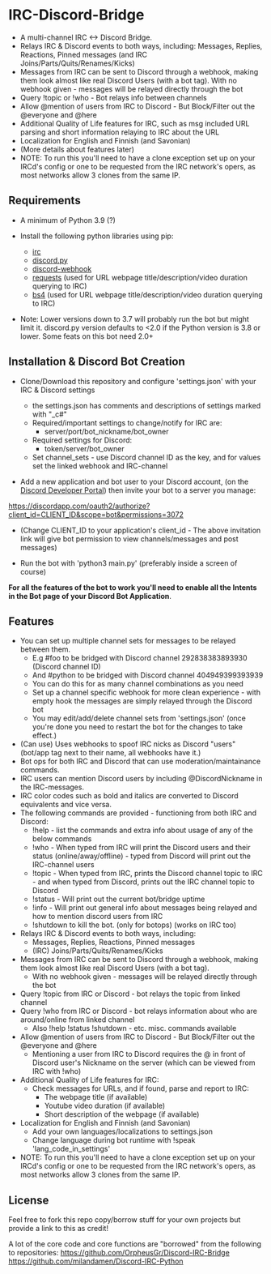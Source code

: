# IRC-Discord-Bridge
- A multi-channel IRC <-> Discord Bridge. 
- Relays IRC & Discord events to both ways, including: Messages, Replies, Reactions, Pinned messages (and IRC Joins/Parts/Quits/Renames/Kicks)
- Messages from IRC can be sent to Discord through a webhook, making them look almost like real Discord Users (with a bot tag). With no webhook given - messages will be relayed directly through the bot
- Query !topic or !who - Bot relays info between channels
- Allow @mention of users from IRC to Discord - But Block/Filter out the @everyone and @here
- Additional Quality of Life features for IRC, such as msg included URL parsing and short information relaying to IRC about the URL
- Localization for English and Finnish (and Savonian)
- (More details about features later)
- NOTE: To run this you'll need to have a clone exception set up on your IRCd's config or one to be requested from the IRC network's opers, as most networks allow 3 clones from the same IP. 

## Requirements
- A minimum of Python 3.9 (?) 
- Install the following python libraries using pip:

  - [irc](https://pypi.org/project/irc/)
  - [discord.py](https://pypi.org/project/discord.py/)
  - [discord-webhook](https://pypi.org/project/discord-webhook/)
  - [requests](https://pypi.org/project/requests/) (used for URL webpage title/description/video duration querying to IRC)
  - [bs4](https://pypi.org/project/beautifulsoup4/) (used for URL webpage title/description/video duration querying to IRC)

- Note: Lower versions down to 3.7 will probably run the bot but might limit it. 
discord.py version defaults to <2.0 if the Python version is 3.8 or lower.
Some feats on this bot need 2.0+

## Installation & Discord Bot Creation

- Clone/Download this repository and configure 'settings.json' with your IRC & Discord settings
    - the settings.json has comments and descriptions of settings marked with "_c#"
    - Required/important settings to change/notify for IRC are: 
        - server/port/bot_nickname/bot_owner
    - Required settings for Discord:
        - token/server/bot_owner
    - Set channel_sets - use Discord channel ID as the key, and for values set the linked webhook and IRC-channel

- Add a new application and bot user to your Discord account, (on the [Discord Developer Portal](https://discord.com/developers/applications)) then invite your bot to a server you manage:

https://discordapp.com/oauth2/authorize?client_id=CLIENT_ID&scope=bot&permissions=3072  

- (Change CLIENT_ID to your application's client_id - The above invitation link will give bot permission to view channels/messages and post messages)

- Run the bot with 'python3 main.py' (preferably inside a screen of course)

**For all the features of the bot to work you'll need to enable all the Intents in the Bot page of your Discord Bot Application**.

## Features

- You can set up multiple channel sets for messages to be relayed between them.
    - E.g #foo to be bridged with Discord channel 292838383893930 (Discord channel ID)
    - And #python to be bridged with Discord channel 404949399393939
    - You can do this for as many channel combinations as you need
    - Set up a channel specific webhook for more clean experience - with empty hook the messages are simply relayed through the Discord bot
    - You may edit/add/delete channel sets from 'settings.json' (once you're done you need to restart the bot for the changes to take effect.)
- (Can use) Uses webhooks to spoof IRC nicks as Discord "users" (bot/app tag next to their name, all webhooks have it.)
- Bot ops for both IRC and Discord that can use moderation/maintainance commands.
- IRC users can mention Discord users by including @DiscordNickname in the IRC-messages.
- IRC color codes such as bold and italics are converted to Discord equivalents and vice versa.
- The following commands are provided - functioning from both IRC and Discord:
    - !help - list the commands and extra info about usage of any of the below commands
    - !who - When typed from IRC will print the Discord users and their status (online/away/offline) - typed from Discord will print out the IRC-channel users
    - !topic - When typed from IRC, prints the Discord channel topic to IRC - and when typed from Discord, prints out the IRC channel topic to Discord
    - !status - Will print out the current bot/bridge uptime
    - !info - Will print out general info about messages being relayed and how to mention discord users from IRC
    - !shutdown to kill the bot. (only for botops) (works on IRC too)  
- Relays IRC & Discord events to both ways, including:
    - Messages, Replies, Reactions, Pinned messages
    - (IRC) Joins/Parts/Quits/Renames/Kicks
- Messages from IRC can be sent to Discord through a webhook, making them look almost like real Discord Users (with a bot tag). 
    - With no webhook given - messages will be relayed directly through the bot
- Query !topic from IRC or Discord - bot relays the topic from linked channel
- Query !who from IRC or Discord - bot relays information about who are around/online from linked channel
    - Also !help !status !shutdown - etc. misc. commands available
- Allow @mention of users from IRC to Discord - But Block/Filter out the @everyone and @here
    - Mentioning a user from IRC to Discord requires the @ in front of Discord user's Nickname on the server (which can be viewed from IRC with !who)
- Additional Quality of Life features for IRC:
    - Check messages for URLs, and if found, parse and report to IRC:
        - The webpage title (if available)
        - Youtube video duration (if available)
        - Short description of the webpage (if available)
- Localization for English and Finnish (and Savonian)
    - Add your own languages/localizations to settings.json
    - Change language during bot runtime with !speak 'lang_code_in_settings'
- NOTE: To run this you'll need to have a clone exception set up on your IRCd's config or one to be requested from the IRC network's opers, as most networks allow 3 clones from the same IP. 

## License
Feel free to fork this repo copy/borrow stuff for your own projects but provide a link to this as credit!

A lot of the core code and core functions are "borrowed" from the following to repositories:
https://github.com/OrpheusGr/Discord-IRC-Bridge
https://github.com/milandamen/Discord-IRC-Python
